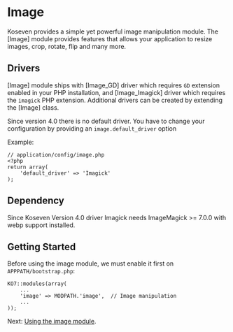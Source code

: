 # Image

Koseven provides a simple yet powerful image manipulation module. The [Image] module provides features that allows your application to resize images, crop, rotate, flip and many more.

## Drivers

[Image] module ships with [Image_GD] driver which requires `GD` extension enabled in your PHP installation, and
[Image_Imagick] driver which requires the `imagick` PHP extension. Additional drivers can be created by extending 
the [Image] class.

Since version 4.0 there is no default driver. You have to change your configuration by providing an `image.default_driver` option

Example:

~~~
// application/config/image.php
<?php
return array(
    'default_driver' => 'Imagick'
);
~~~ 

## Dependency

Since Koseven Version 4.0 driver Imagick needs ImageMagick >= 7.0.0 with webp support installed.

## Getting Started

Before using the image module, we must enable it first on `APPPATH/bootstrap.php`:

~~~
KO7::modules(array(
    ...
    'image' => MODPATH.'image',  // Image manipulation
    ...
));
~~~

Next: [Using the image module](using).
